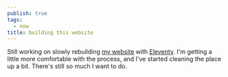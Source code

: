 ```yaml
---
publish: true
tags:
  - now
title: building this website
---
```

Still working on slowly rebuilding [my website](https://jillian.cloud) with [Eleventy](https://www.11ty.dev/). I'm getting a little more comfortable with the process, and I've started cleaning the place up a bit. There's still so much I want to do.